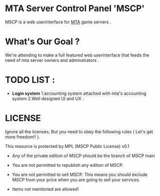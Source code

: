 # MTA Server Control Panel 'MSCP' 
  MSCP is a web userinterface for [MTA](https://github.com/multitheftauto/mtasa-blue) game servers .

# What's Our Goal ? 
  We're attending to make a full featured web userinterface that feeds the need of mta server owners and adminstrators .

# TODO LIST : 
* **Login system**
 	1.accounting system attached with mta's accounting system
 	2.Well designed UI and UX  .
# **LICENSE**
Ignore all the licenses, But you need to obey the following rules ( Let's get more freedom!! ).

This resource is protected by MPL (MSCP Public License)  v0.1

* Any of the private edition of MSCP should be the branch of MSCP main

* You are not permitted to republish any edition of MSCP.

* You are not permitted to sell MSCP. This means you should exclude MSCP from your price when you are going to sell your services.

* Items not mentioned are allowed!
